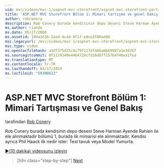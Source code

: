```yaml
---
uid: mvc/videos/mvc-1/aspnet-mvc-storefront/aspnet-mvc-storefront-part-1-architectural-discussion-and-overview
title: 'ASP.NET MVC Storefront Bölüm 1: Mimari tartışma ve genel bakış | Microsoft Docs'
author: robconery
description: Rob Conery burada kendisinin depo deseni Steve Harman Ayende Rahien ile ele alınmaktadır bölümü 1, burada ilk mimarisi ele alınmaktadır. Kendisi ayrıca Phil ister...
ms.author: riande
ms.date: 05/27/2008
ms.assetid: 194a163b-2aad-4cad-bf1f-e9ce3f80add0
msc.legacyurl: /mvc/videos/mvc-1/aspnet-mvc-storefront/aspnet-mvc-storefront-part-1-architectural-discussion-and-overview
msc.type: video
ms.openlocfilehash: a3df375425c4c79f1274f466a6669997a1e3676f
ms.sourcegitcommit: 0f1119340e4464720cfd16d0ff15764746ea1fea
ms.translationtype: MT
ms.contentlocale: tr-TR
ms.lasthandoff: 04/17/2019
ms.locfileid: "59390622"
---
```

# <a name="aspnet-mvc-storefront-part-1-architectural-discussion-and-overview"></a>ASP.NET MVC Storefront Bölüm 1: Mimari Tartışması ve Genel Bakış

tarafından [Rob Conery](https://github.com/robconery)

Rob Conery burada kendisinin depo deseni Steve Harman Ayende Rahien ile ele alınmaktadır bölümü 1, burada ilk mimarisi ele alınmaktadır. Kendisi ayrıca Phil Haack ilk nedir ister: Test tavuk veya Model Yumurta.

[&#9654;(10 dakika) videosunu izleyin](https://channel9.msdn.com/Blogs/ASP-NET-Site-Videos/aspnet-mvc-storefront-part-1-architectural-discussion-and-overview)

> [!div class="step-by-step"]
> [Next](aspnet-mvc-storefront-part-2-the-repository-pattern.md)
